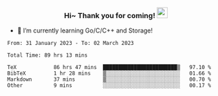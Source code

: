 <h3 align="center">
    Hi~ Thank you for coming!
    <img src="https://media.giphy.com/media/hvRJCLFzcasrR4ia7z/giphy.gif" width="25px">
</h3>

<!--
**pineapple-man/pineapple-man** is a ✨ _special_ ✨ repository because its `README.md` (this file) appears on your GitHub profile.

Here are some ideas to get you started:
- 🔭 I’m currently working on ...
- 🤔 I’m looking for help with ...
- 💬 Ask me about ...
- 📫 How to reach me: ...
- 😄 Pronouns: ...
- ⚡ Fun fact: 
- 👯 I’m looking to collaborate on kubernetes
-->
- 🌱 I’m currently learning Go/C/C++ and Storage!

<!--START_SECTION:waka-->

```text
From: 31 January 2023 - To: 02 March 2023

Total Time: 89 hrs 13 mins

TeX            86 hrs 47 mins  ████████████████████████▒   97.10 %
BibTeX         1 hr 28 mins    ▒░░░░░░░░░░░░░░░░░░░░░░░░   01.66 %
Markdown       37 mins         ▒░░░░░░░░░░░░░░░░░░░░░░░░   00.70 %
Other          9 mins          ░░░░░░░░░░░░░░░░░░░░░░░░░   00.17 %
```

<!--END_SECTION:waka-->
